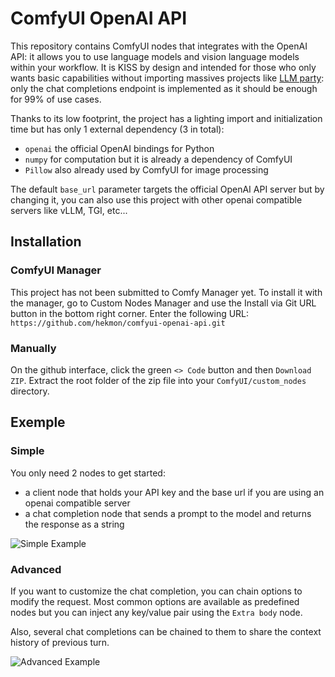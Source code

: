 # ComfyUI OpenAI API

This repository contains ComfyUI nodes that integrates with the OpenAI API: it allows you to use language models and vision language models within your workflow. It is KISS by design and intended for those who only wants basic capabilities without importing massives projects like [LLM party](https://github.com/heshengtao/comfyui_LLM_party): only the chat completions endpoint is implemented as it should be enough for 99% of use cases.

Thanks to its low footprint, the project has a lighting import and initialization time but has only 1 external dependency (3 in total):

- `openai` the official OpenAI bindings for Python
- `numpy` for computation but it is already a dependency of ComfyUI
- `Pillow` also already used by ComfyUI for image processing

The default `base_url` parameter targets the official OpenAI API server but by changing it, you can also use this project with other openai compatible servers like vLLM, TGI, etc...

## Installation

### ComfyUI Manager

This project has not been submitted to Comfy Manager yet. To install it with the manager, go to Custom Nodes Manager and use the Install via Git URL button in the bottom right corner. Enter the following URL: `https://github.com/hekmon/comfyui-openai-api.git`

### Manually

On the github interface, click the green `<> Code` button and then `Download ZIP`. Extract the root folder of the zip file into your `ComfyUI/custom_nodes` directory.

## Exemple

### Simple

You only need 2 nodes to get started:

- a client node that holds your API key and the base url if you are using an openai compatible server
- a chat completion node that sends a prompt to the model and returns the response as a string

![Simple Example](res/vl.png)

### Advanced

If you want to customize the chat completion, you can chain options to modify the request. Most common options are available as predefined nodes but you can inject any key/value pair using the `Extra body` node.

Also, several chat completions can be chained to them to share the context history of previous turn.

![Advanced Example](res/advanced.png)
